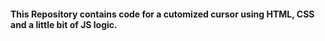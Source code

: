 <h4>This Repository contains code for a cutomized cursor using HTML, CSS and a little bit of JS logic.</h4>
<br>
